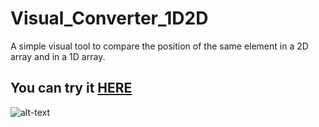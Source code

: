 # Visual_Converter_1D2D
 
A simple visual tool to compare the position of the same element in a 2D array and in a 1D array.

## You can try it [HERE](https://frnrmn.github.io/Visual_Converter_1D2D/)
 
![alt-text](https://github.com/FrnRmn/Visual_Converter_1D2D/blob/d0efc4988ceaf152b3596e3f981604a4b54437ff/trailer_cut.gif)


